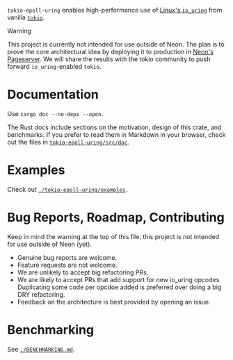 `tokio-epoll-uring` enables high-performance use of [Linux's `io_uring`](https://kernel.dk/io_uring.pdf) from vanilla [`tokio`](https://tokio.rs/).

> [!WARNING]
> This project is currently not intended for use outside of Neon.
> The plan is to prove the core architectural idea by deploying it to production in [Neon's Pageserver](https://github.com/neondatabase/neon/tree/main/pageserver).
> We will share the results with the tokio community to push forward `io_uring`-enabled `tokio`.

# Documentation

Use `cargo doc --no-deps --open`.

The Rust docs include sections on the motivation, design of this crate, and benchmarks.
If you prefer to read them in Markdown in your browser, check out the files in [`tokio-epoll-uring/src/doc`](tokio-epoll-uring/src/doc).

# Examples

Check out [`./tokio-epoll-uring/examples`](./tokio-epoll-uring/examples).


# Bug Reports, Roadmap, Contributing

Keep in mind the warning at the top of this file: this project is not intended for use outside of Neon (yet).

* Genuine bug reports are welcome.
* Feature requests are not welcome.
* We are unlikely to accept big refactoring PRs.
* We are likely to accept PRs that add support for new io_uring opcodes.
  Duplicating some code per opcdoe added is preferred over doing a big DRY refactoring.
* Feedback on the architecture is best provided by opening an issue.

# Benchmarking

See [`./BENCHMARKING.md`](BENCHMARKING.md).
